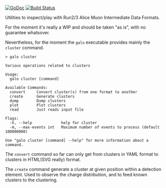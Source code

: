 [![GoDoc](https://godoc.org/github.com/aphecetche/galo?status.svg)](https://godoc.org/github.com/aphecetche/galo)
[![Build Status](https://travis-ci.org/aphecetche/galo.svg?branch=master)](https://travis-ci.org/aphecetche/galo)


Utilities to inspect/play with Run2/3 Alice Muon Intermediate Data Formats.

For the moment it's really a WIP and should be taken "as is", with no guarantee whatsover.

Nevertheless, for the moment the `galo` executable provides mainly the `cluster` command.

```
> galo cluster

Various operations related to clusters

Usage:
  galo cluster [command]

Available Commands:
  convert     Convert cluster(s) from one format to another
  create      Generate clusters
  dump        Dump clusters
  plot        Plot clusters
  read        Just reads input file

Flags:
  -h, --help             help for cluster
  -m, --max-events int   Maximum number of events to process (default 100000000)

Use "galo cluster [command] --help" for more information about a command.
```

The `convert` command so far can only get from clusters in YAML format to clusters in HTML(SVG really) format.

The `create` command generate a cluster at given position within a detection element. Used to observe the charge distribution, and to feed known clusters to the clustering. 
